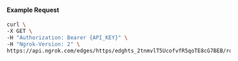 <!-- Code generated for API Clients. DO NOT EDIT. -->

#### Example Request

```bash
curl \
-X GET \
-H "Authorization: Bearer {API_KEY}" \
-H "Ngrok-Version: 2" \
https://api.ngrok.com/edges/https/edghts_2tnmvlT5UcofvfR5qoTE8cG7BEB/routes/edghtsrt_2tnmvlYxyAtBXVZqplSQd6hjSPL/webhook_verification
```
